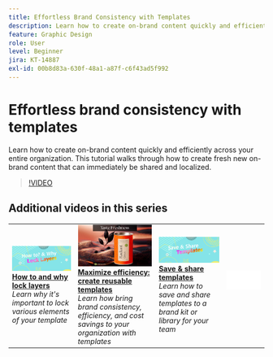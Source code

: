 ```yaml
---
title: Effortless Brand Consistency with Templates
description: Learn how to create on-brand content quickly and efficiently across your entire organization
feature: Graphic Design
role: User
level: Beginner
jira: KT-14887
exl-id: 00b8d83a-630f-48a1-a87f-c6f43ad5f992
---
```

# Effortless brand consistency with templates

Learn how to create on-brand content quickly and efficiently across your entire organization. This tutorial walks through how to create fresh new on-brand content that can immediately be shared and localized.

>[!VIDEO](https://video.tv.adobe.com/v/3427099?quality=12&learn=on&hidetitle=true)

## Additional videos in this series

<table style="table-layout:fixed">
<tr>
    <td>
        <a href="lock-layers.md">
            <img alt="How to and why lock layers" src="assets/lock-layers.png" />
        </a>
        <div>
            <a href="lock-layers.md"><strong>How to and why lock layers</strong></a>
            </div>
            <em>Learn why it's important to lock various elements of your template</em>
            <br>
    </td>
    <td>
         <a href="create-templates.md">
            <img alt="Maximize efficiency: Create a reusable template" src="assets/create-template.png" />
         </a>
         <div>
         <a href="create-templates.md"><strong>Maximize efficiency: create reusable templates</strong></a>
         </div>
         <em>Learn how bring brand consistency, efficiency, and cost savings to your organization with templates</em>
         <br>
   </td>
   <td>
         <a href="share-templates.md">
            <img alt="Save & share templates" src="assets/share-templates.png" />
         </a>
         <div>
         <a href="share-templates.md"><strong>Save & share templates</strong></a>
         </div>
         <em>Learn how to save and share templates to a brand kit or library for your team</em>
         <br>
   </td>
    <td>
      <img alt="Spacer" src="../assets/Whitespacer.png" />
      <div>
      <br>
    </td>
</tr>
</table>
